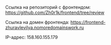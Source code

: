 Ссылка на репозиторий с фронтендом: https://github.com/Zh0r1k/frontend/tree/review

Ссылка на домен фронтенда: https://frontend-zhuravlevilya.nomoredomainswork.ru

IP-адрес: 158.160.155.179